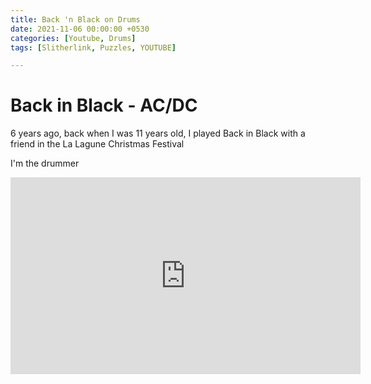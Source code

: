 ```yaml
---
title: Back 'n Black on Drums
date: 2021-11-06 00:00:00 +0530
categories: [Youtube, Drums]
tags: [Slitherlink, Puzzles, YOUTUBE]

---
```


# Back in Black - AC/DC

6 years ago, back when I was 11 years old, I played Back in Black with a friend in the La Lagune Christmas Festival

I'm the drummer

<iframe width="560" height="315" src="https://www.youtube.com/embed/fI91a93uGsY" title="YouTube video player" frameborder="0" allow="accelerometer; autoplay; clipboard-write; encrypted-media; gyroscope; picture-in-picture" allowfullscreen></iframe>

